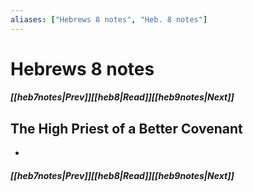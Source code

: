 ```yaml
---
aliases: ["Hebrews 8 notes", "Heb. 8 notes"]
---
```

# Hebrews 8 notes
##### <span class=arrow-left></span>[[heb7notes|Prev]]<span class=navigation-separator></span>[[heb8|Read]]<span class=navigation-separator></span>[[heb9notes|Next]]<span class=arrow-right></span>
## The High Priest of a Better Covenant
- 
##### <span class=arrow-left></span>[[heb7notes|Prev]]<span class=navigation-separator></span>[[heb8|Read]]<span class=navigation-separator></span>[[heb9notes|Next]]<span class=arrow-right></span>